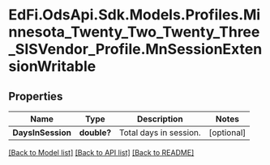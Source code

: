 # EdFi.OdsApi.Sdk.Models.Profiles.Minnesota_Twenty_Two_Twenty_Three_SISVendor_Profile.MnSessionExtensionWritable
## Properties

Name | Type | Description | Notes
------------ | ------------- | ------------- | -------------
**DaysInSession** | **double?** | Total days in session. | [optional] 

[[Back to Model list]](../README.md#documentation-for-models) [[Back to API list]](../README.md#documentation-for-api-endpoints) [[Back to README]](../README.md)

